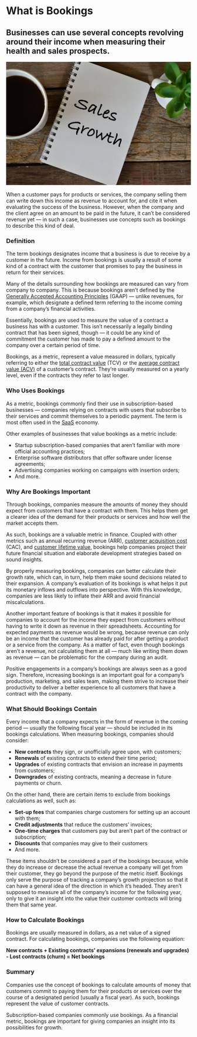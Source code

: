 # What is Bookings

## Businesses can use several concepts revolving around their income when measuring their health and sales prospects.  

![What is Bookings](./img/a-cup-of-coffee-plant-and-notebook-written-with-text-sales-growth-achievement-blackboard-calculate_t20_VW03LG.jpeg)

When a customer pays for products or services, the company selling them can write down this income as revenue to account for, and cite it when evaluating the success of the business. However, when the company and the client agree on an amount to be paid in the future, it can’t be considered revenue yet — in such a case, businesses use concepts such as bookings to describe this kind of deal.

### Definition

The term bookings designates income that a business is due to receive by a customer in the future. Income from bookings is usually a result of some kind of a contract with the customer that promises to pay the business in return for their services.

Many of the details surrounding how bookings are measured can vary from company to company. This is because bookings aren’t defined by the [Generally Accepted Accounting Principles](https://www.accounting.com/resources/gaap/) (GAAP) — unlike revenues, for example, which designate a defined term referring to the income coming from a company’s financial activities.

Essentially, bookings are used to measure the value of a contract a business has with a customer. This isn’t necessarily a legally binding contract that has been signed, though — it could be any kind of commitment the customer has made to pay a defined amount to the company over a certain period of time.

Bookings, as a metric, represent a value measured in dollars, typically referring to either the [total contract value](https://gocardless.com/guides/posts/what-is-total-contract-value-tcv/) (TCV) or the [average contract value (ACV)](https://rev.team/kb/average-contract-value-acv) of a customer’s contract. They’re usually measured on a yearly level, even if the contracts they refer to last longer.

### Who Uses Bookings

As a metric, bookings commonly find their use in subscription-based businesses — companies relying on contracts with users that subscribe to their services and commit themselves to a periodic payment. The term is most often used in the [SaaS](https://www.techradar.com/news/what-is-saas) economy.

Other examples of businesses that value bookings as a metric include:

* Startup subscription-based companies that aren’t familiar with more official accounting practices;
* Enterprise software distributors that offer software under license agreements;
* Advertising companies working on campaigns with insertion orders;
* And more.

### Why Are Bookings Important

Through bookings, companies measure the amounts of money they should expect from customers that have a contract with them. This helps them get a clearer idea of the demand for their products or services and how well the market accepts them.

As such, bookings are a valuable metric in finance. Coupled with other metrics such as annual recurring revenue (ARR), [customer acquisition cost](https://www.intercom.com/blog/what-is-customer-acquisition-cost/) (CAC), and [customer lifetime value](https://www.thebalancesmb.com/how-to-calculate-the-lifetime-value-of-a-customer-4173824), bookings help companies project their future financial situation and elaborate development strategies based on sound insights.

By properly measuring bookings, companies can better calculate their growth rate, which can, in turn, help them make sound decisions related to their expansion. A company’s evaluation of its bookings is what helps it put its monetary inflows and outflows into perspective. With this knowledge, companies are less likely to inflate their ARR and avoid financial miscalculations.

Another important feature of bookings is that it makes it possible for companies to account for the income they expect from customers without having to write it down as revenue in their spreadsheets. Accounting for expected payments as revenue would be wrong, because revenue can only be an income that the customer has already paid for after getting a product or a service from the company. As a matter of fact, even though bookings aren’t a revenue, not calculating them at all — much like writing them down as revenue — can be problematic for the company during an audit.

Positive engagements in a company’s bookings are always seen as a good sign. Therefore, increasing bookings is an important goal for a company’s production, marketing, and sales team, making them strive to increase their productivity to deliver a better experience to all customers that have a contract with the company.

### What Should Bookings Contain

Every income that a company expects in the form of revenue in the coming period — usually the following fiscal year — should be included in its bookings calculations. When measuring bookings, companies should consider:


* **New contracts** they sign, or unofficially agree upon, with customers;
* **Renewals** of existing contracts to extend their time period;
* **Upgrades** of existing contracts that envision an increase in payments from customers;
* **Downgrades** of existing contracts, meaning a decrease in future payments or churn.

On the other hand, there are certain items to exclude from bookings calculations as well, such as:

* **Set-up fees** that companies charge customers for setting up an account with them;
* **Credit adjustments** that reduce the customers’ invoices;
* **One-time charges** that customers pay but aren’t part of the contract or subscription;
* **Discounts** that companies may give to their customers
* And more.

These items shouldn’t be considered a part of the bookings because, while they do increase or decrease the actual revenue a company will get from their customer, they go beyond the purpose of the metric itself. Bookings only serve the purpose of tracking a company’s growth projection so that it can have a general idea of the direction in which it’s headed. They aren’t supposed to measure all of the company’s income for the following year, only to give it an insight into the value their customer contracts will bring them that same year.

### How to Calculate Bookings

Bookings are usually measured in dollars, as a net value of a signed contract. For calculating bookings, companies use the following equation:

**New contracts + Existing contracts’ expansions (renewals and upgrades) - Lost contracts (churn) = Net bookings**

### Summary

Companies use the concept of bookings to calculate amounts of money that customers commit to paying them for their products or services over the course of a designated period (usually a fiscal year). As such, bookings represent the value of customer contracts.

Subscription-based companies commonly use bookings. As a financial metric, bookings are important for giving companies an insight into its possibilities for growth.